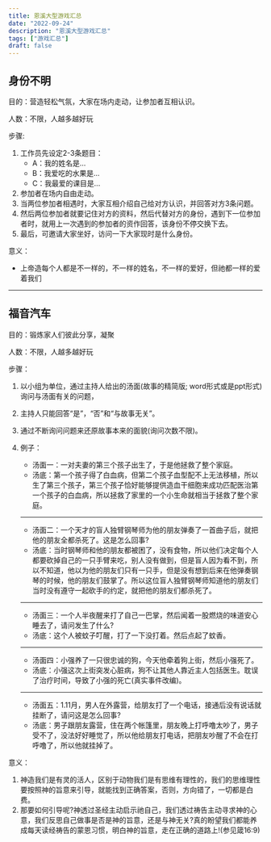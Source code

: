 ```yaml
---
title: 恩溪大型游戏汇总
date: "2022-09-24"
description: "恩溪大型游戏汇总"
tags: ["游戏汇总"]
draft: false
---
```


## 身份不明
目的：营造轻松气氛，大家在场内走动，让参加者互相认识。

人数：不限，人越多越好玩

步骤:
1. 工作员先设定2-3条题目：
	 - A：我的姓名是...
	 - B：我爱吃的水果是...
	 - C：我最爱的课目是...
2. 参加者在场内自由走动。 
3. 当两位参加者相遇时，大家互相介绍自己给对方认识，并回答对方3条问题。 
4. 然后两位参加者就要记住对方的资料，然后代替对方的身份，遇到下一位参加者时，就用上一次遇到的参加者的资作回答，该身份不停交换下去。 
5. 最后，可邀请大家坐好，访问一下大家现时是什么身份。

意义：
- 上帝造每个人都是不一样的，不一样的姓名，不一样的爱好，但祂都一样的爱着我们

   
----------------------------------------------------------------
## 福音汽车

目的：锻炼家人们彼此分享，凝聚

人数：不限，人越多越好玩

步骤：
1. 以小组为单位，通过主持人给出的汤面(故事的精简版; word形式或是ppt形式)询问与汤面有关的问题，
2. 主持人只能回答“是”，“否”和“与故事无关”。
3. 通过不断询问问题来还原故事本来的面貌(询问次数不限)。
4. 例子：
   - 汤面一：一对夫妻的第三个孩子出生了，于是他拯救了整个家庭。
   - 汤底：第一个孩子得了白血病，但第二个孩子血型配不上无法移植，所以生了第三个孩子，第三个孩子恰好能够提供造血干细胞来成功匹配医治第一个孩子的白血病，所以拯救了家里的一个小生命就相当于拯救了整个家庭。

	----------------------------------------------------------------

   - 汤面二：一个天才的盲人独臂钢琴师为他的朋友弹奏了一首曲子后，就把他的朋友全都杀死了。这是怎么回事?
   - 汤底：当时钢琴师和他的朋友都被困了，没有食物，所以他们决定每个人都要砍掉自己的一只手臂来吃，别人没有做到，但是盲人因为看不到，所以不知道，他以为他的朋友们只有一只手，但是没有想到后来在他弹奏钢琴的时候，他的朋友们鼓掌了。所以这位盲人独臂钢琴师知道他的朋友们当时没有遵守一起砍手的约定，就把他的朋友们都杀死了。

	----------------------------------------------------------------
   - 汤面三：一个人半夜醒来打了自己一巴掌，然后闻着一股燃烧的味道安心睡去了，请问发生了什么?
   - 汤底：这个人被蚊子叮醒，打了一下没打着。然后点起了蚊香。

	----------------------------------------------------------------
	 - 汤面四：小强养了一只很忠诚的狗，今天他牵着狗上街，然后小强死了。
	 - 汤底：小强这次上街突发心脏病，狗不让其他人靠近主人包括医生。耽误了治疗时间，导致了小强的死亡(真实事件改编)。

	----------------------------------------------------------------
	 - 汤面五：1.11月，男人在外露营，给朋友打了一个电话，接通后没有说话就挂断了，请问这是怎么回事?
	 - 汤底：男子跟朋友露营，住在两个帐篷里，朋友晚上打呼噜太吵了，男子受不了，没法好好睡觉了，所以他给朋友打电话，把朋友吵醒了不会在打呼噜了，所以他就挂掉了。

意义：
1. 神造我们是有灵的活人，区别于动物我们是有思维有理性的，我们的思维理性要按照神的旨意来引导，就能找到正确答案，否则，方向错了，一切都是白费。
2. 那要如何引导呢?神透过圣经主动启示祂自己，我们透过祷告主动寻求神的心意，我们反思自己做事是否是神的旨意，还是与神无关?真的盼望我们都能养成每天读经祷告的蒙恩习惯，明白神的旨意，走在正确的道路上!(参见箴16:9)
   